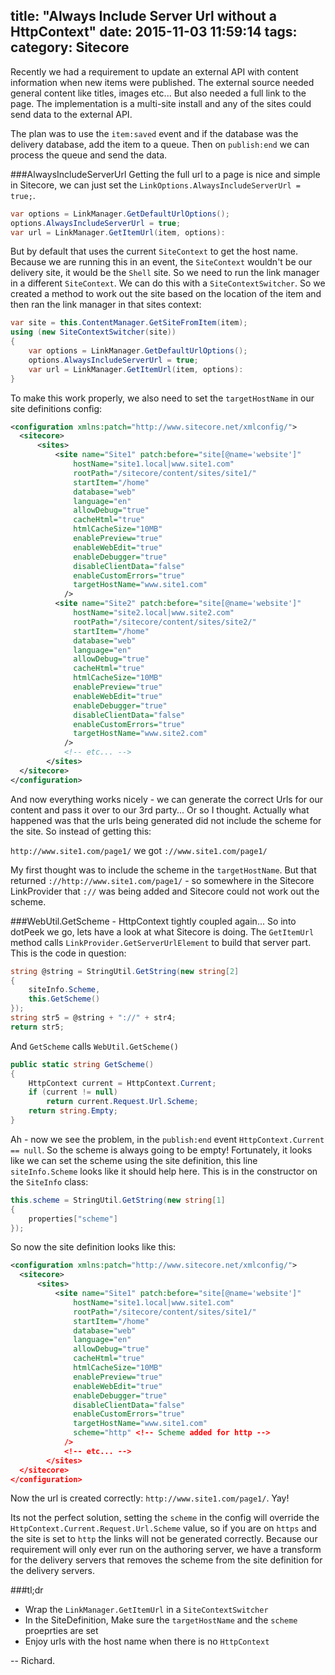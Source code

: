 title: "Always Include Server Url without a HttpContext"
date: 2015-11-03 11:59:14
tags:
category: Sitecore
---

Recently we had a requirement to update an external API with content information when new items were published. The external source needed general content like titles, images etc... But also needed a full link to the page. The implementation is a multi-site install and any of the sites could send data to the external API.

The plan was to use the `item:saved` event and if the database was the delivery database, add the item to a queue. Then on `publish:end` we can process the queue and send the data.

###AlwaysIncludeServerUrl
Getting the full url to a page is nice and simple in Sitecore, we can just set the `LinkOptions.AlwaysIncludeServerUrl = true;`. 

```csharp
var options = LinkManager.GetDefaultUrlOptions();
options.AlwaysIncludeServerUrl = true;
var url = LinkManager.GetItemUrl(item, options):
```

But by default that uses the current `SiteContext` to get the host name. Because we are running this in an event, the `SiteContext` wouldn't be our delivery site, it would be the `Shell` site. So we need to run the link manager in a different `SiteContext`. We can do this with a `SiteContextSwitcher`. So we created a method to work out the site based on the location of the item and then ran the link manager in that sites context:

```csharp
var site = this.ContentManager.GetSiteFromItem(item);
using (new SiteContextSwitcher(site))
{
	var options = LinkManager.GetDefaultUrlOptions();
	options.AlwaysIncludeServerUrl = true;
	var url = LinkManager.GetItemUrl(item, options):
}
```

To make this work properly, we also need to set the `targetHostName` in our site definitions config:

```xml
<configuration xmlns:patch="http://www.sitecore.net/xmlconfig/">
  <sitecore>
	  <sites>
		  <site name="Site1" patch:before="site[@name='website']"
			  hostName="site1.local|www.site1.com"
			  rootPath="/sitecore/content/sites/site1/"
			  startItem="/home"
			  database="web"
			  language="en"
			  allowDebug="true"
			  cacheHtml="true"
			  htmlCacheSize="10MB"
			  enablePreview="true"
			  enableWebEdit="true"
			  enableDebugger="true"
			  disableClientData="false"
			  enableCustomErrors="true"
			  targetHostName="www.site1.com"
			/>
		  <site name="Site2" patch:before="site[@name='website']"
			  hostName="site2.local|www.site2.com"
			  rootPath="/sitecore/content/sites/site2/"
			  startItem="/home"
			  database="web"
			  language="en"
			  allowDebug="true"
			  cacheHtml="true"
			  htmlCacheSize="10MB"
			  enablePreview="true"
			  enableWebEdit="true"
			  enableDebugger="true"
			  disableClientData="false"
			  enableCustomErrors="true"
			  targetHostName="www.site2.com"
			/>
			<!-- etc... -->
		</sites>
  </sitecore>
</configuration>
```

And now everything works nicely - we can generate the correct Urls for our content and pass it over to our 3rd party... Or so I thought. Actually what happened was that the urls being generated did not include the scheme for the site. So instead of getting this:

`http://www.site1.com/page1/` we got `://www.site1.com/page1/`

My first thought was to include the scheme in the `targetHostName`. But that returned `://http://www.site1.com/page1/` - so somewhere in the Sitecore LinkProvider that `://` was being added and Sitecore could not work out the scheme.

###WebUtil.GetScheme - HttpContext tightly coupled again...
So into dotPeek we go, lets have a look at what Sitecore is doing. The `GetItemUrl` method calls `LinkProvider.GetServerUrlElement` to build that server part. This is the code in question:

```csharp
string @string = StringUtil.GetString(new string[2]
{
	siteInfo.Scheme,
	this.GetScheme()
});
string str5 = @string + "://" + str4;
return str5;
```

And `GetScheme` calls `WebUtil.GetScheme()`

```csharp
public static string GetScheme()
{
	HttpContext current = HttpContext.Current;
	if (current != null)
		return current.Request.Url.Scheme;
	return string.Empty;
}
```
Ah - now we see the problem, in the `publish:end` event `HttpContext.Current == null`. So the scheme is always going to be empty! Fortunately, it looks like we can set the scheme using the site definition, this line `siteInfo.Scheme` looks like it should help here. This is in the constructor on the `SiteInfo` class: 

```csharp
this.scheme = StringUtil.GetString(new string[1]
{
	properties["scheme"]
});
```

So now the site definition looks like this:

```xml
<configuration xmlns:patch="http://www.sitecore.net/xmlconfig/">
  <sitecore>
	  <sites>
		  <site name="Site1" patch:before="site[@name='website']"
			  hostName="site1.local|www.site1.com"
			  rootPath="/sitecore/content/sites/site1/"
			  startItem="/home"
			  database="web"
			  language="en"
			  allowDebug="true"
			  cacheHtml="true"
			  htmlCacheSize="10MB"
			  enablePreview="true"
			  enableWebEdit="true"
			  enableDebugger="true"
			  disableClientData="false"
			  enableCustomErrors="true"
			  targetHostName="www.site1.com"
			  scheme="http" <!-- Scheme added for http -->
			/>
			<!-- etc... -->
		</sites>
  </sitecore>
</configuration>
```

Now the url is created correctly: `http://www.site1.com/page1/`. Yay!

Its not the perfect solution, setting the `scheme` in the config will override the `HttpContext.Current.Request.Url.Scheme` value, so if you are on `https` and the site is set to `http` the links will not be generated correctly. Because our requirement will only ever run on the authoring server, we have a transform for the delivery servers that removes the scheme from the site definition for the delivery servers.

###tl;dr
* Wrap the `LinkManager.GetItemUrl` in a `SiteContextSwitcher`
* In the SiteDefinition, Make sure the `targetHostName` and the `scheme` proeprties are set
* Enjoy urls with the host name when there is no `HttpContext`

-- Richard. 